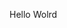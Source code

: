 Hello Wolrd



































































































































































































































































































































































































































































































































































































































































































































































































































































































































































































